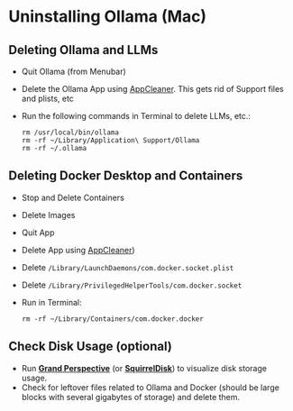 # Uninstalling Ollama (Mac)

## Deleting Ollama and LLMs
- Quit Ollama (from Menubar)
- Delete the Ollama App using [AppCleaner](https://freemacsoft.net/appcleaner/). This gets rid of Support files and plists, etc
- Run the following commands in Terminal to delete LLMs, etc.:
	
	```shell
	rm /usr/local/bin/ollama 
	rm -rf ~/Library/Application\ Support/Ollama
	rm -rf ~/.ollama
	```

## Deleting Docker Desktop and Containers
- Stop and Delete Containers
- Delete Images
- Quit App
- Delete App using [AppCleaner](https://freemacsoft.net/appcleaner/))
- Delete `/Library/LaunchDaemons/com.docker.socket.plist`
- Delete `/Library/PrivilegedHelperTools/com.docker.socket`
- Run in Terminal:
	
	```shell
	rm -rf ~/Library/Containers/com.docker.docker
	```

## Check Disk Usage (optional)
- Run [**Grand Perspective**](https://sourceforge.net/projects/grandperspectiv/) (or [**SquirrelDisk**](https://www.squirreldisk.com/)) to visualize disk storage usage.
- Check for leftover files related to Ollama and Docker (should be large blocks with several gigabytes of storage) and delete them.
